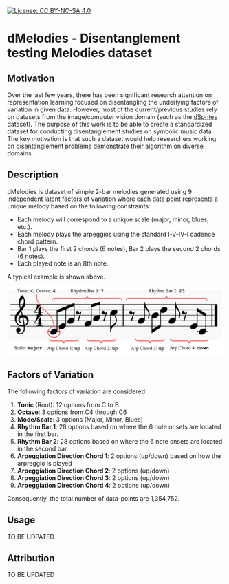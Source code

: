 [![License: CC BY-NC-SA 4.0](https://img.shields.io/badge/License-CC%20BY--NC--SA%204.0-ff69b4.svg)](http://creativecommons.org/licenses/by-nc-sa/4.0/)

# dMelodies - Disentanglement testing Melodies dataset

## Motivation
Over the last few years, there has been significant research attention on representation learning focused on disentangling the underlying factors of variation in given data. However, most of the current/previous studies rely on datasets from the image/computer vision domain (such as the [dSprites](https://github.com/deepmind/dsprites-dataset) dataset).
The purpose of this work is to be able to create a standardized dataset for conducting disentanglement studies on symbolic music data. The key motivation is that such a dataset would help researchers working on disentanglement problems demonstrate their algorithm on diverse domains. 

## Description
dMelodies is dataset of simple 2-bar melodies generated using 9 independent latent factors of variation where each data point represents a unique melody based on the following constraints:
- Each melody will correspond to a unique scale (major, minor, blues, etc.).
- Each melody plays the arpeggios using the standard I-V-IV-I cadence chord pattern.
- Bar 1 plays the first 2 chords (6 notes), Bar 2 plays the second 2 chords (6 notes).
- Each played note is an 8th note. 
 
A typical example is shown above. 
<p align="center">
    <img src=figs/dataset_example.svg width=500px alt="Example melody from the dataset"><br>
</p>


## Factors of Variation
The following factors of variation are considered: 
1. **Tonic** (Root): 12 options from C to B 
2. **Octave**: 3 options from C4 through C6
3. **Mode/Scale**: 3 options (Major, Minor, Blues) 
4. **Rhythm Bar 1**: 28 options based on where the 6 note onsets are located in the first bar.
5. **Rhythm Bar 2**: 28 options based on where the 6 note onsets are located in the second bar. 
6. **Arpeggiation Direction Chord 1**: 2 options (up/down) based on how the arpreggio is played
7. **Arpeggiation Direction Chord 2**: 2 options (up/down) 
8. **Arpeggiation Direction Chord 3**: 2 options (up/down)
9. **Arpeggiation Direction Chord 4**: 2 options (up/down)

Consequently, the total number of data-points are 1,354,752.

## Usage
TO BE UDPATED

## Attribution
TO BE UPDATED
